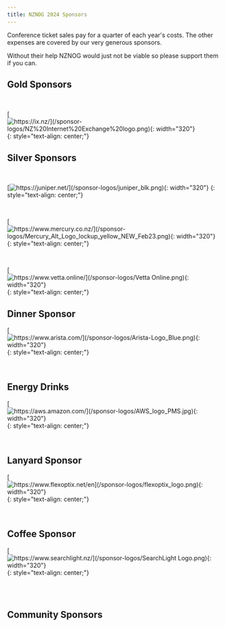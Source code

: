 ```yaml
---
title: NZNOG 2024 Sponsors
---
```


Conference ticket sales pay for a quarter of each year's costs. The other expenses are covered by our very generous sponsors.

Without their help NZNOG would just not be viable so please support them if you can.


## Gold Sponsors

<br />

[![https://ix.nz/](/sponsor-logos/NZ%20Internet%20Exchange%20logo.png){: width="320"}](https://ix.nz/)
{: style="text-align: center;"}


## Silver Sponsors


<br />

[![https://juniper.net/](/sponsor-logos/juniper_blk.png){: width="320"}](https://juniper.net/)
{: style="text-align: center;"}

<br />

[![https://www.mercury.co.nz/](/sponsor-logos/Mercury_Alt_Logo_lockup_yellow_NEW_Feb23.png){: width="320"}](https://www.mercury.co.nz/)
{: style="text-align: center;"}


<br />

[![https://www.vetta.online/](/sponsor-logos/Vetta Online.png){: width="320"}](https://www.vetta.online/)
{: style="text-align: center;"}




## Dinner Sponsor

[![https://www.arista.com/](/sponsor-logos/Arista-Logo_Blue.png){: width="320"}](https://www.arista.com/)
{: style="text-align: center;"}

<br />

## Energy Drinks

[![https://aws.amazon.com/](/sponsor-logos/AWS_logo_PMS.jpg){: width="320"}](https://aws.amazon.com/)
{: style="text-align: center;"}

<br />

## Lanyard Sponsor

[![https://www.flexoptix.net/en](/sponsor-logos/flexoptix_logo.png){: width="320"}](https://www.flexoptix.net/en)
{: style="text-align: center;"}

<br />


## Coffee Sponsor

[![https://www.searchlight.nz/](/sponsor-logos/SearchLight Logo.png){: width="320"}](https://www.searchlight.nz/)
{: style="text-align: center;"}

<br />




<br />

## Community Sponsors
